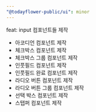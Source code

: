 ```yaml
---
"@todayflower-public/ui": minor
---
```


feat: input 컴포넌트들 제작
- 아코디언 컴포넌트 제작
- 체크박스 컴포넌트 제작
- 체크박스 그룹 컴포넌트 제작
- 인풋필드 컴포넌트 제작
- 인풋필드 완료 컴포넌트 제작
- 라디오 버튼 컴포넌트 제작
- 라디오 버튼 그룹 컴포넌트 제작
- 선택 박스 컴포넌트 제작
- 스탭퍼 컴포넌트 제작
